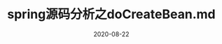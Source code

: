 ---
title: spring源码分析之doCreateBean.md
date: 2020-08-22
cover: https://cdn.jsdelivr.net/gh/dtlexi/lexi.blog/src/image/21.jpg
top_img: https://cdn.jsdelivr.net/gh/dtlexi/lexi.blog/src/image/22.jpg
categories:
 - java
 - spring
tags:
 - java
 - spring
 - 源码分析
 - spring 源码分析
---